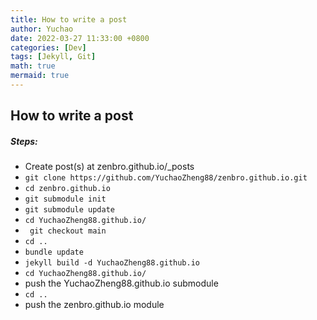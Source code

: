 ```yaml
---
title: How to write a post
author: Yuchao
date: 2022-03-27 11:33:00 +0800
categories: [Dev]
tags: [Jekyll, Git]
math: true
mermaid: true
---
```


## How to write a post

##### Steps:
- Create post(s) at zenbro.github.io/_posts
- ``` git clone https://github.com/YuchaoZheng88/zenbro.github.io.git ```
- ``` cd zenbro.github.io ```
- ``` git submodule init ```
- ``` git submodule update ```
- ``` cd YuchaoZheng88.github.io/ ```
- ``` git checkout main```
- ``` cd .. ```
- ``` bundle update ```
- ``` jekyll build -d YuchaoZheng88.github.io ```
- ``` cd YuchaoZheng88.github.io/ ```
- push the YuchaoZheng88.github.io submodule
- ``` cd .. ```
- push the zenbro.github.io module
